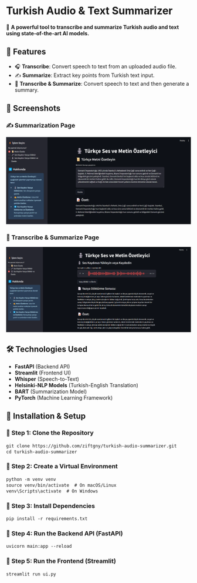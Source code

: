 # Turkish Audio & Text Summarizer

🚀 **A powerful tool to transcribe and summarize Turkish audio and text using state-of-the-art AI models.**

## 📌 Features

- 🎧 **Transcribe**: Convert speech to text from an uploaded audio file.
- ✍️ **Summarize**: Extract key points from Turkish text input.
- 🔄 **Transcribe & Summarize**: Convert speech to text and then generate a summary.

## 📸 Screenshots

### ✍️ Summarization Page
![Summarization Page](assets/summarization.png)

### 🔄 Transcribe & Summarize Page
![Transcribe & Summarize Page](assets/transcribe_summarize.png)

## 🛠️ Technologies Used

- **FastAPI** (Backend API)
- **Streamlit** (Frontend UI)
- **Whisper** (Speech-to-Text)
- **Helsinki-NLP Models** (Turkish-English Translation)
- **BART** (Summarization Model)
- **PyTorch** (Machine Learning Framework)

## 🚀 Installation & Setup

### 🔹 Step 1: Clone the Repository
```
git clone https://github.com/ziftgny/turkish-audio-summarizer.git
cd turkish-audio-summarizer
```
### 🔹 Step 2: Create a Virtual Environment
```
python -m venv venv
source venv/bin/activate  # On macOS/Linux
venv\Scripts\activate  # On Windows
```
### 🔹 Step 3: Install Dependencies
```
pip install -r requirements.txt
```
### 🔹 Step 4: Run the Backend API (FastAPI)
```
uvicorn main:app --reload
```
### 🔹 Step 5: Run the Frontend (Streamlit)
```
streamlit run ui.py
```
